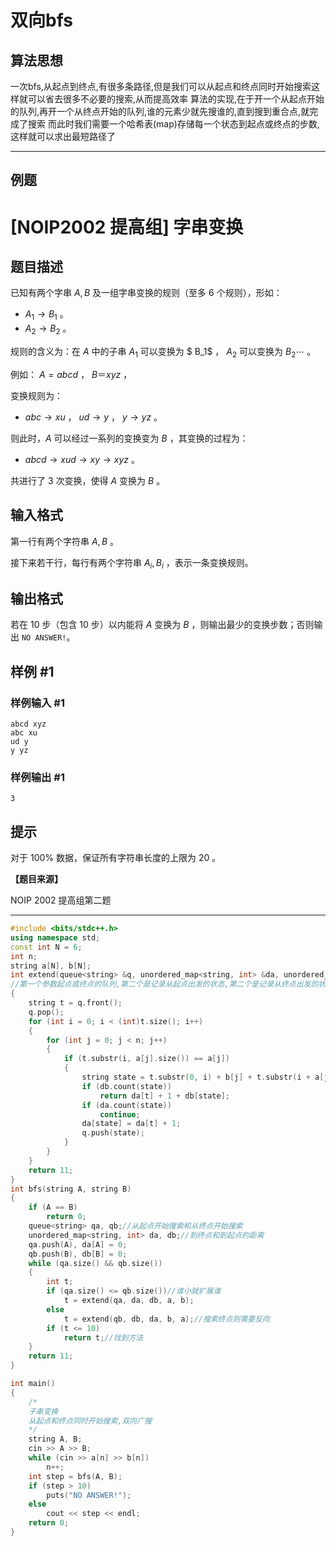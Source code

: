 # 双向bfs 

## 算法思想

一次bfs,从起点到终点,有很多条路径,但是我们可以从起点和终点同时开始搜索这样就可以省去很多不必要的搜索,从而提高效率
算法的实现,在于开一个从起点开始的队列,再开一个从终点开始的队列,谁的元素少就先搜谁的,直到搜到重合点,就完成了搜索
而此时我们需要一个哈希表(map)存储每一个状态到起点或终点的步数,这样就可以求出最短路径了


---

## 例题

# [NOIP2002 提高组] 字串变换



## 题目描述

已知有两个字串 $A,B$ 及一组字串变换的规则（至多 $6$ 个规则），形如：

-  $A_1\to B_1$ 。
-  $A_2\to B_2$ 。

规则的含义为：在 $A$ 中的子串 $A_1$ 可以变换为 $ B_1$ ， $A_2$ 可以变换为 $B_2\cdots$ 。

例如： $A=abcd$  ， $B＝xyz$ ，

变换规则为：

-  $abc\rightarrow xu$ ， $ud \rightarrow y$  ， $y \rightarrow yz$ 。

则此时，$A$ 可以经过一系列的变换变为 $B$ ，其变换的过程为：

-  $abcd \rightarrow xud \rightarrow xy \rightarrow xyz$ 。

共进行了 $3$ 次变换，使得 $A$ 变换为 $B$ 。

## 输入格式

第一行有两个字符串 $A,B$ 。

接下来若干行，每行有两个字符串 $A_i,B_i$ ，表示一条变换规则。

## 输出格式

若在 $10$ 步（包含 $10$ 步）以内能将 $A$ 变换为 $B$ ，则输出最少的变换步数；否则输出 `NO ANSWER!`。

## 样例 #1

### 样例输入 #1

```
abcd xyz
abc xu
ud y
y yz
```

### 样例输出 #1

```
3
```

## 提示

对于 $100\%$ 数据，保证所有字符串长度的上限为 $20$ 。

**【题目来源】**

NOIP 2002 提高组第二题

---

```cpp
#include <bits/stdc++.h>
using namespace std;
const int N = 6;
int n;
string a[N], b[N];
int extend(queue<string> &q, unordered_map<string, int> &da, unordered_map<string, int> &db, string a[], string b[])
//第一个参数起点或终点的队列,第二个是记录从起点出发的状态,第二个是记录从终点出发的状态,第三个是起点或终点的字符串,第四个是起点或终点的字符串
{
    string t = q.front();
    q.pop();
    for (int i = 0; i < (int)t.size(); i++)
    {
        for (int j = 0; j < n; j++)
        {
            if (t.substr(i, a[j].size()) == a[j])
            {
                string state = t.substr(0, i) + b[j] + t.substr(i + a[j].size());//substr提取子串
                if (db.count(state))
                    return da[t] + 1 + db[state];
                if (da.count(state))
                    continue;
                da[state] = da[t] + 1;
                q.push(state);
            }
        }
    }
    return 11;
}
int bfs(string A, string B)
{
    if (A == B)
        return 0;
    queue<string> qa, qb;//从起点开始搜索和从终点开始搜索
    unordered_map<string, int> da, db;//到终点和到起点的距离
    qa.push(A), da[A] = 0;
    qb.push(B), db[B] = 0;
    while (qa.size() && qb.size())
    {
        int t;
        if (qa.size() <= qb.size())//谁小就扩展谁
            t = extend(qa, da, db, a, b);
        else
            t = extend(qb, db, da, b, a);//搜索终点则需要反向   
        if (t <= 10)
            return t;//找到方法
    }
    return 11;
}

int main()
{
    /*
    子串变换
    从起点和终点同时开始搜索,双向广搜
    */
    string A, B;
    cin >> A >> B;
    while (cin >> a[n] >> b[n])
        n++;
    int step = bfs(A, B);
    if (step > 10)
        puts("NO ANSWER!");
    else
        cout << step << endl;
    return 0;
}
```
